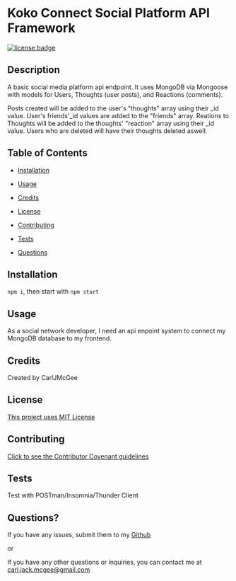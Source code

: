 # Koko Connect Social Platform API Framework

[![license badge](https://img.shields.io/badge/license-MIT--License-blue)](#License)

## Description

A basic social media platform api endpoint. It uses MongoDB via Mongoose with models for Users, Thoughts (user posts), and Reactions (comments).

Posts created will be added to the user's "thoughts" array using their \_id value. User's friends'\_id values are added to the "friends" array. Reations to Thoughts will be added to the thoughts' "reaction" array using their \_id value. Users who are deleted will have their thoughts deleted aswell.

## Table of Contents

- [Installation](#installation)

- [Usage](#usage)

- [Credits](#credits)

- [License](#license)

- [Contributing](#contributing)

- [Tests](#tests)

- [Questions](#questions)

## Installation

`npm i`, then start with `npm start`

## Usage

As a social network developer, I need an api enpoint system to connect my MongoDB database to my frontend.

## Credits

Created by CarlJMcGee

## License

[This project uses MIT License](./mit.txt)

## Contributing

[Click to see the Contributor Covenant guidelines](./code_of_conduct.md)

## Tests

Test with POSTman/Insomnia/Thunder Client

## Questions?

If you have any issues, submit them to my [Github](https://github.com/CarlJMcGee)

or

If you have any other questions or inquiries, you can contact me at [carl.jack.mcgee@gmail.com](mailto:carl.jack.mcgee@gmail.com)
